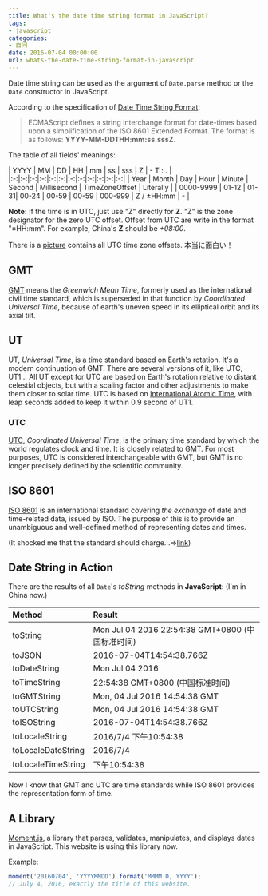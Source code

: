 ```yaml
---
title: What's the date time string format in JavaScript?
tags:
- javascript
categories:
- 自问
date: 2016-07-04 00:00:00
url: whats-the-date-time-string-format-in-javascript
---
```


Date time string can be used as the argument of `Date.parse` method or the `Date` constructor in JavaScript.

According to the specification of [Date Time String Format](http://www.ecma-international.org/ecma-262/6.0/index.html#sec-date-time-string-format):

> ECMAScript defines a string interchange format for date-times based upon a simplification of the ISO 8601 Extended Format. The format is as follows: **YYYY-MM-DDTHH:mm:ss.sssZ**.

<!-- more -->

The table of all fields' meanings:

| YYYY | MM | DD | HH | mm | ss | sss | Z | - T : . |
|:-:|:-:|:-:|:-:|:-:|:-:|:-:|:-:|:-:|:-:|:-:|:-:|
| Year | Month | Day | Hour | Minute | Second | Millisecond | TimeZoneOffset | Literally |
| 0000-9999 | 01-12 | 01-31| 00-24 | 00-59 | 00-59 | 000-999 | Z / ±HH:mm | - |

**Note:** If the time is in UTC, just use "Z" directly for **Z**. "Z" is the zone designator for the zero UTC offset. Offset from UTC are write in the format "±HH:mm". For example, China's **Z** should be *+08:00*.

There is a [picture](https://upload.wikimedia.org/wikipedia/commons/e/e8/Standard_World_Time_Zones.png) contains all UTC time zone offsets. 本当に面白い！

## GMT

[GMT](https://en.wikipedia.org/wiki/Greenwich_Mean_Time) means the *Greenwich Mean Time*, formerly used as the international civil time standard, which is superseded in that function by *Coordinated Universal Time*, because of earth's uneven speed in its elliptical orbit and its axial tilt.

## UT

UT, *Universal Time*, is a time standard based on Earth's rotation. It's a modern continuation of GMT. There are several versions of it, like UTC, UT1... All UT except for UTC are based on Earth's rotation relative to distant celestial objects, but with a scaling factor and other adjustments to make them closer to solar time. UTC is based on [International Atomic Time](https://en.wikipedia.org/wiki/International_Atomic_Time), with leap seconds added to keep it within 0.9 second of UT1.

### UTC

[UTC](https://en.wikipedia.org/wiki/Coordinated_Universal_Time), *Coordinated Universal Time*, is the primary time standard by which the world regulates clock and time. It is closely related to GMT. For most purposes, UTC is considered interchangeable with GMT, but GMT is no longer precisely defined by the scientific community.

## ISO 8601

[ISO 8601](https://en.wikipedia.org/wiki/ISO_8601) is an international standard covering *the exchange* of date and time-related data, issued by ISO. The purpose of this is to provide an unambiguous and well-defined method of representing dates and times.

(It shocked me that the standard should charge...=>[link](http://www.iso.org/iso/home/standards/iso8601.htm))

## Date String in Action

There are the results of all `Date`'s *toString* methods in **JavaScript**: (I'm in China now.)

| Method | Result |
|:-|:-|
| toString | Mon Jul 04 2016 22:54:38 GMT+0800 (中国标准时间) |
| toJSON | 2016-07-04T14:54:38.766Z |
| toDateString | Mon Jul 04 2016 |
| toTimeString | 22:54:38 GMT+0800 (中国标准时间) |
| toGMTString | Mon, 04 Jul 2016 14:54:38 GMT |
| toUTCString | Mon, 04 Jul 2016 14:54:38 GMT |
| toISOString | 2016-07-04T14:54:38.766Z |
| toLocaleString | 2016/7/4 下午10:54:38 |
| toLocaleDateString | 2016/7/4 |
| toLocaleTimeString | 下午10:54:38 |

Now I know that GMT and UTC are time standards while ISO 8601 provides the representation form of time.

## A Library

[Moment.js](http://momentjs.com/), a library that parses, validates, manipulates, and displays dates in JavaScript. This website is using this library now.

Example:

```javascript
moment('20160704', 'YYYYMMDD').format('MMMM D, YYYY');
// July 4, 2016, exactly the title of this website.
```
